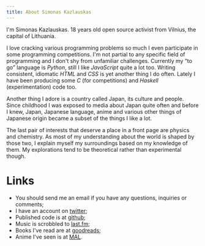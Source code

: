```yaml
---
title: About Simonas Kazlauskas
---
```


<script type="text/javascript">/*<![CDATA[*/(function(w, D){
    (w.addEventListener || w.attachEvent)('load', function(){
        var age = (~~(new D / 864E5) - 9200) / 36.525,
            e = document.getElementById('age');
        e.innerText = e.textContent = ~~age % 10 ? ~~age / 10 : ~~(age / 10);
    });
})(window, Date);/*]]>*/</script>

<section id="name-age-loc">

I'm Simonas Kazlauskas. <span id="age">18</span> years old open source activist
from Vilnius, the capital of Lithuania.

</section>
<section id="interests-programming">

I love cracking various programming problems so much I even participate in
some programming competitions. I'm not partial to any specific field of
programming and I don't shy from unfamiliar challenges. Currently my “to go”
language is *Python*, still I like *JavaScript* quite a lot too. Writing
consistent, idiomatic *HTML* and *CSS* is yet another thing I do often. Lately
I have been producing some *C* (for competitions) and *Haskell*
(experimentation) code too.

</section>
<section id="interests-japan">

Another thing I adore is a country called Japan, its culture and people.
Since childhood I was exposed to media about Japan quite often and
before I knew, Japan, Japanese language, anime and various other things of
Japanese origin became a subset of the things I like a lot.

</section>
<section id="interests-natsci">

The last pair of interests that deserve a place in a front page are
physics and chemistry. As most of my understanding about the world is shaped
by those two, I explain myself my surroundings based on my knowledge of them.
My explorations tend to be theoretical rather than experimental though.

</section>

# Links

* You should send me an <a id="email">email</a> if you have any questions,
  inquiries or comments;
* I have an account on [twitter][twitter];
* Published code is at [github][github];
* Music is scrobbled to [last.fm][lastfm];
* Books I've read are at [goodreads][goodreads];
* Anime I've seen is at [MAL][mal].

[github]: https://github.com/simukis/
[twitter]: https://twitter.com/simukis/
[lastfm]: http://www.last.fm/user/simukis
[goodreads]: https://goodreads.com/simukis/
[mal]: http://myanimelist.net/profile/simukis
